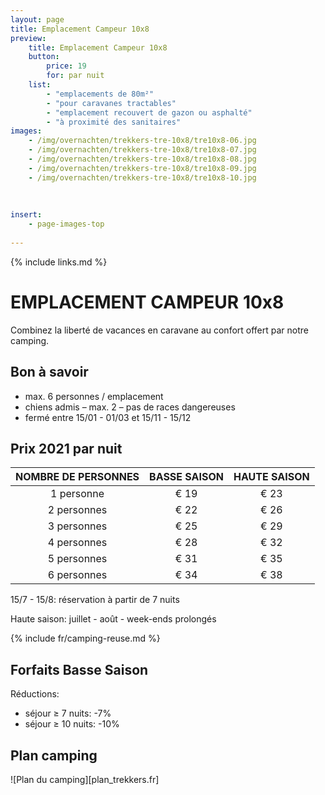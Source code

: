 ```yaml
---
layout: page
title: Emplacement Campeur 10x8
preview: 
    title: Emplacement Campeur 10x8
    button:
        price: 19
        for: par nuit
    list:
        - "emplacements de 80m²"
        - "pour caravanes tractables"
        - "emplacement recouvert de gazon ou asphalté"
        - "à proximité des sanitaires"
images:
    - /img/overnachten/trekkers-tre-10x8/tre10x8-06.jpg
    - /img/overnachten/trekkers-tre-10x8/tre10x8-07.jpg
    - /img/overnachten/trekkers-tre-10x8/tre10x8-08.jpg
    - /img/overnachten/trekkers-tre-10x8/tre10x8-09.jpg
    - /img/overnachten/trekkers-tre-10x8/tre10x8-10.jpg
    
    
    
insert:
    - page-images-top
    
---
```

{% include links.md %}

# EMPLACEMENT CAMPEUR 10x8
Combinez la liberté de vacances en caravane au confort offert par notre camping.

## Bon à savoir

- max. 6 personnes / emplacement
- chiens admis – max. 2 – pas de races dangereuses
- fermé entre 15/01 - 01/03 et 15/11 - 15/12

## Prix 2021 par nuit


NOMBRE DE PERSONNES |BASSE SAISON |HAUTE SAISON
:------------------:|:-----------:|:-----------:|
1 personne          |€ 19         |€ 23     
2 personnes         |€ 22         |€ 26          
3 personnes         |€ 25         |€ 29
4 personnes         |€ 28         |€ 32
5 personnes         |€ 31         |€ 35
6 personnes         |€ 34         |€ 38


15/7 - 15/8: réservation à partir de 7 nuits

Haute saison: juillet - août - week-ends prolongés

{% include fr/camping-reuse.md %}

## Forfaits Basse Saison

Réductions:
- séjour ≥ 7 nuits: -7%
- séjour ≥ 10 nuits: -10%

## Plan camping

![Plan du camping][plan_trekkers.fr]
